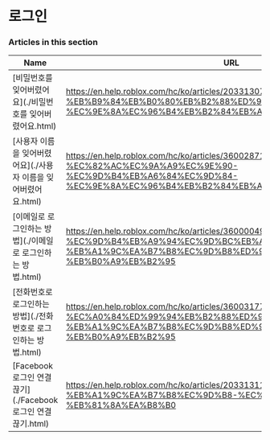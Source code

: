 # 로그인  
### Articles in this section
Name|URL
-|-
[비밀번호를 잊어버렸어요](./비밀번호를 잊어버렸어요.html) |https://en.help.roblox.com/hc/ko/articles/203313070-%EB%B9%84%EB%B0%80%EB%B2%88%ED%98%B8%EB%A5%BC-%EC%9E%8A%EC%96%B4%EB%B2%84%EB%A0%B8%EC%96%B4%EC%9A%94
[사용자 이름을 잊어버렸어요](./사용자 이름을 잊어버렸어요.html) |https://en.help.roblox.com/hc/ko/articles/360028719931-%EC%82%AC%EC%9A%A9%EC%9E%90-%EC%9D%B4%EB%A6%84%EC%9D%84-%EC%9E%8A%EC%96%B4%EB%B2%84%EB%A0%B8%EC%96%B4%EC%9A%94
[이메일로 로그인하는 방법](./이메일로 로그인하는 방법.html) |https://en.help.roblox.com/hc/ko/articles/360000495826-%EC%9D%B4%EB%A9%94%EC%9D%BC%EB%A1%9C-%EB%A1%9C%EA%B7%B8%EC%9D%B8%ED%95%98%EB%8A%94-%EB%B0%A9%EB%B2%95
[전화번호로 로그인하는 방법](./전화번호로 로그인하는 방법.html) |https://en.help.roblox.com/hc/ko/articles/360031771371-%EC%A0%84%ED%99%94%EB%B2%88%ED%98%B8%EB%A1%9C-%EB%A1%9C%EA%B7%B8%EC%9D%B8%ED%95%98%EB%8A%94-%EB%B0%A9%EB%B2%95
[Facebook 로그인 연결 끊기](./Facebook 로그인 연결 끊기.html) |https://en.help.roblox.com/hc/ko/articles/203313110-Facebook-%EB%A1%9C%EA%B7%B8%EC%9D%B8-%EC%97%B0%EA%B2%B0-%EB%81%8A%EA%B8%B0